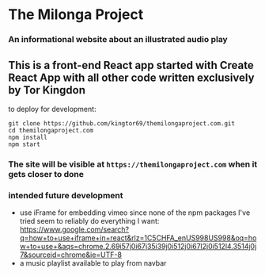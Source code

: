 # The Milonga Project
### An informational website about an illustrated audio play

## This is a front-end React app started with Create React App with all other code written exclusively by Tor Kingdon
to deploy for development: 
```
git clone https://github.com/kingtor69/themilongaproject.com.git
cd themilongaproject.com
npm install
npm start
```

### The site will be visible at `https://themilongaproject.com` when it gets closer to done

### intended future development
 -   use iFrame for embedding vimeo since none of the npm packages I've tried seem to reliably do everything I want: https://www.google.com/search?q=how+to+use+iframe+in+react&rlz=1C5CHFA_enUS998US998&oq=how+to+use+&aqs=chrome.2.69i57j0i67j35i39j0i512j0i67l2j0i512l4.3514j0j7&sourceid=chrome&ie=UTF-8
 -   a music playlist available to play from navbar
